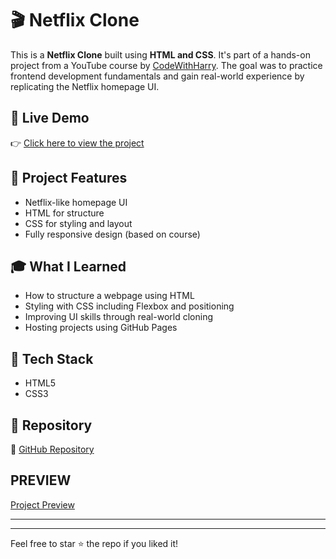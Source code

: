 # 🎬 Netflix Clone

This is a **Netflix Clone** built using **HTML and CSS**. It's part of a hands-on project from a YouTube course by [CodeWithHarry](https://www.youtube.com/playlist?list=PLu0W_9lII9agq5TrH9XLIKQvv0iaF2X3w). The goal was to practice frontend development fundamentals and gain real-world experience by replicating the Netflix homepage UI.

## 📌 Live Demo
👉 [Click here to view the project](https://shaurya07dev.github.io/Netflix_clone/)

## 📁 Project Features
- Netflix-like homepage UI
- HTML for structure
- CSS for styling and layout
- Fully responsive design (based on course)

## 🎓 What I Learned
- How to structure a webpage using HTML
- Styling with CSS including Flexbox and positioning
- Improving UI skills through real-world cloning
- Hosting projects using GitHub Pages

## 🚀 Tech Stack
- HTML5
- CSS3

## 📂 Repository
🔗 [GitHub Repository](https://github.com/Shaurya07dev/Netflix_clone)

## PREVIEW
[Project Preview](assets/images/image.png)

---
---

Feel free to star ⭐ the repo if you liked it!
